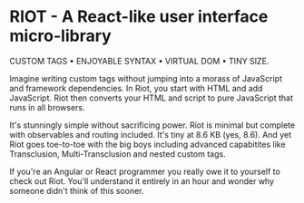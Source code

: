 RIOT - A React-like user interface micro-library
================================================

CUSTOM TAGS • ENJOYABLE SYNTAX • VIRTUAL DOM • TINY SIZE.

Imagine writing custom tags without jumping into a morass of JavaScript
and framework dependencies. In Riot, you start with HTML and add
JavaScript. Riot then converts your HTML and script to pure JavaScript
that runs in all browsers.

It's stunningly simple without sacrificing power. Riot is minimal but
complete with observables and routing included. It's tiny at 8.6 KB
(yes, 8.6). And yet Riot goes toe-to-toe with the big boys including
advanced capabitites like Transclusion, Multi-Transclusion and nested
custom tags.

If you're an Angular or React programmer you really owe it to yourself
to check out Riot. You'll understand it entirely in an hour and wonder
why someone didn't think of this sooner.
